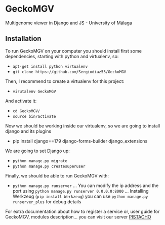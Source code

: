 # GeckoMGV
Multigenome viewer in Django and JS - University of Málaga

## Installation

To run GeckoMGV on your computer you should install first some dependencies, starting with python and virtualenv, so:

* `apt-get install python virtualenv`
* `git clone https://github.com/Sergiodiaz53/GeckoMGV`

Then, I recommend to create a virtualenv for this project:

* `virutalenv GeckoMGV `

And activate it:

* `cd GeckoMGV/`
* `source bin/activate`

Now we should be working inside our virtualenv, so we are going to install django and its plugins

* pip install django==179 django-forms-builder django_extensions

We are going to set Django up:

* `python manage.py migrate`
* `python manage.py createsuperuser`

Finally, we should be able to run GeckoMGV with:

* `python manage.py runserver`
... You can modify the ip address and the port using `python manage.py runserver 0.0.0.0:8000`
... Installing Werkzeug (`pip install Werkzeug`) you can use `python manage.py runserver_plus` for debug details

For extra documentation about how to register a service or, user guide for GeckoMGV, modules description... you can visit our server [PISTACHO](https://pistacho.ac.uma.es)
